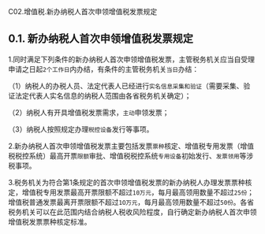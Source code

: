 C02.增值税.新办纳税人首次申领增值税发票规定

## 0.1. 新办纳税人首次申领增值税发票规定

1.同时满足下列条件的新办纳税人首次申领增值税发票，主管税务机关应当自受理申请之日起`2个工作日`内办结，有条件的主管税务机关`当日`办结：

（1）纳税人的办税人员、法定代表人已经进行`实名信息采集和验证`（需要采集、验证法定代表人实名信息的纳税人范围由各省税务机关确定）；

（2）纳税人有开具增值税发票需求，`主动`申领发票；

（3）纳税人按照规定办理`税控设备`发行等事项。

2.新办纳税人首次申领增值税发票主要包括发票`票种`核定、增值税专用发票（增值税税控系统）最高开票`限额`审批、增值税税控系统`专用设备`初始发行、`发票领用`等涉税事项。

3.税务机关为符合第1条规定的首次申领增值税发票的新办纳税人办理发票票种核定，增值税专用发票最高开票限额不超过`10万元`，每月最高领用数量不超过`25份`；增值税普通发票最离开票限额不超过`1O万元`，每月最高领用数量不超过`50份`。各省税务机关可以在此范围内结合纳税人税收风险程度，自行确定新办纳税人首次申领增值税发票票种核定标准。
